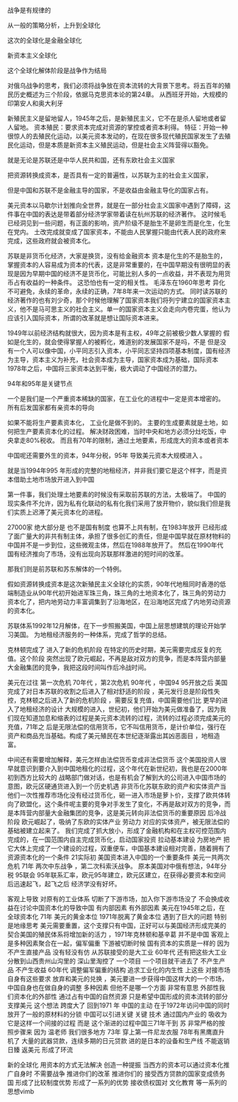 
### 
战争是有规律的

从一般的策略分析，上升到全球化

这次的全球化是金融全球化

新资本主义全球化

这个全球化解体阶段是战争作为结局

对俄乌战争的思考，我们必须将战争放在资本流转的大背景下思考。将五百年的殖民历史概述为三个阶段，依据马克思资本论的第24章。
从西班牙开始，大规模的印第安人和奥大利牙

新殖民主义是留地留人，1945年之后，是新殖民主义，它不在是杀人留地或者留人留地。
资本殖民：要求资本完成对资源的掌控或者资本利得。
特征：开始一种很惊人的去殖民化运动，以美元资本发动的，在现在很多现代殖民国家发生了去殖民化运动，但是本质是新资本主义殖民运动，但是社会主义阵营得以豁免。

就是无论是苏联还是中华人民共和国，还有东欧社会主义国家

把资源转换成资本，是否具有一定的普遍性，以苏联为主的社会主义国家，

但是中国和苏联不是金融主导的国家，不是收益由金融主导化的国家占有。

美元资本以马歇尔计划推向全世界，就是在一部分社会主义国家中遇到了障碍，这件事在中国的表达是带着部分经济学家带着读在杭州苏联的经济著作。 
这时候毛已经洞见到一些问题，有正面的影响，资产阶级不是胎生不是卵生而是化生，化生在党内。 
土改完成就变成了国家资本，不能由人民掌握只能由代表人民的政府来完成，这些政府就会被资本化。

苏联是非货币化经济，大家是换货，没有给金融资本 资本是化生的不是胎生的，掌握资本的人容易成为资本的代表，这是非常重要的，在中国早期没有很明显的表现是因为早期中国的经济不是货币化，可能比别人多的一点收益，并不表现为用货币占有收益的一种条件。 这恐怕也有一定的相关性。 
毛泽东在1960年思考 异化不可避免，永续的革命，永续的正确，7年8年来一次运动的方式。
同时读苏联的经济著作的也有刘少奇，那个时候他理解了国家资本我们将列宁建立的国家资本主义，他不是马可思主义的社会主义。单一的国家资本主义会走向内卷完蛋，他认为应该引入国际资本，所谓的改革就是想让国际资本进来。

1949年以前经济结构就很大，因为资本是有主权，49年之前被极少数人掌握的
假如是化生的，就会使得掌握人的被孵化，难道别的发展国家不是吗，不是
但是没有一个人可以像中国，小平同志引入资本，小平同志坚持四项基本制度，国有经济为主导，资本主义为补充，社会资本成为主导，国家资本成为基础，国际资本 1978年之后，中国将三家资本达到平衡，极大调动了中国经济的潜力。

94年和95年是关键节点

一个是我们是一个严重资本稀缺的国家，在工业化的进程中一定是资本增密的。
所有后发国家都有亲资本的导向

如果不能将生产要素资本化， 工业化是做不到的。
主要的生成要素就是土地，如何把生产要素资本化的过程。
解决财政困难，当时中央和地方必须分灶吃饭，中央拿走80%税收。 
而且有70年的限制，通过土地要素，形成庞大的资本或者资本

中国呢还需要外生的资本，94年分税，95年 导致美元资本大规模进入 。

就是当1994年995 年形成的完整的地租经济，并非我们要它是这个样字，而是资本借助土地市场放开进入到中国

第一件事，我们处理土地要素的时候没有采取前苏联的方法，太极端了。 
中国的现实条件不允许，因为私有化联动的私有化我们采用了放开物价，貌似我们但是我们实质上迟滞了美元资本化的进程。

27000家 绝大部分是 也不是国有制度 也算不上共有制，在1983年放开 已经形成了面广量大的非共有制主体，承担了很多创汇的责任，但是中国早就在原材物料的 
中国并不是一步到位，这些微观主体，然后在1988年放开了。
然后在1990年代 国有经济推向了市场，没有出现向苏联那样激进的短时间的改革。

那我们则是前苏联和苏东解体的一个特例。

假如资源转换成资本是这次新殖民主义全球化的实质，90年代地租同时香港的低端制造业从90年代初开始进军珠三角，珠三角的土地资本化了，珠三角的劳动力资本化了，把内地劳动力丰富调集到了沿海地区，在沿海地区完成了内地劳动资源的资本化。 

苏联体系1992年12月解体，在下一步照搬美国，中国上层思想建筑的理论开始学习美国。
为地租经济服务的一种体系，完成了哲学的总结。

克林顿完成了 进入了新的危机阶段 在特定的历史时期，美元需要完成反复的充值。这个阶段 突然出现了欧元崛起，不再是敌对双方的竞争，而是本阵营内部量大金融集团的竞争，我把这段时间叫作后冷战时间。

美元在过往 第一次危机 70年代 ，第2次危机 90年代 ，中国94 95开放之后 美国完成了对日本苏联的收割之后进入了相对舒适的阶段 ，美元发行总是阶段性失控，克林顿之后进入了新的危机阶段 ，需要反复充值，中国需要他们比 更早的进入了地租经济的设计
大规模的进入，世纪初，他们开始为美元做准备了，因为我们现在知道加息和缩表的过程是美元资本流转的过程，流转的过程必须完成美元的充值，71年之 后是无限法偿的信用货币，它不叫信用货币，是计价单位，强行在资产和商品充当基础。构成了美元殖民在本世纪逐渐露出其凶恶面目 ，地租造富。

中间还有需要增加解释，美元怎样由法偿货币变成非法偿货币 这个美国投资人很早就意识到要介入到中国地租化的过程，这个年代在新世纪初，我也是在2000年初到西方比较大的 战略部门做对话，也是有机会了解到大的公司进入中国市场的意图，欧元区硬通货进入到一个历史机遇 非货币化苏联东欧的资产和实体资产当他们一次性推荐市场化没有经过货币化，砸一进入市场是萝卜价，支撑了欧共体转向了欧盟化，这个条件呢主要的竞争对手发生了变化，不再是敌对双方的竞争，而是本阵营内部量大金融集团的竞争，这是美元转向非法偿货币的重要原因 后冷战阶段
欧元崛起了，吸纳了东欧的实体产业 劳动力 对应的实体资产，被无限法偿的基础被建立起来了。 
我们完成了抓大放小，形成了金融机构和在主权可控范围内完成的，在一国范围内自主完成货币化，启动国家投资 拉动基本建设 为房地产 把它大体上完成了一个建设的过程，双重便车，中国基本建设相对完善，随着拥有了资源资本化的一个条件 21实际初 美国资本进入中国的一个重要条件
美元一共两次危机 71年 两次中东战争 ，第二次科索沃战争。 原本美国对中俄有想法，94年分税 95联会 95年联系汇率，欧元95年建立，欧元区建立，在获得必要资本和空间后迅速起飞，起飞之后 经济学没有好坏。 


客观上导致 对原有的工业体系 切断了下游市场，加入你下游市场没了 不会换成收益在讨论中国资本化的导致中国 有内部因素 有外部因素 美元在1945年之后，在全球资本化 71年 美元的黄金本位 1971年脱离了黄金本位 遇到了巨大的问题 特别是地缘思考 美元需要重置，这个支撑只有中国，正好可以与美国经济形成完美的契合美国的殖民体系将增加新的活力 ，1971年克林顿和基辛葛 
并不是中国 客观上是多种因素聚合在一起，偏军偏重 下游被切断时候 国有资本的实质是一样的 因为不产生直接产品 没有轻没有仿 从苏联接受的是大工业 60年代 还有把这些大工业 分散到山西贵州山沟里的  深山里淘控了 一个项目 一个项目就干进去了 不产生产品 不产生收益 60年代 调整偏军偏重的结构 追求工业化的内生性 上这些 对接市场自身有这些要求 放弃和美元的兑换 ，美元要进一步获得中国这样大的一个市场，中国自身也在做自身的调整 多种因素 但他不是哪一个方面 非常有意思 外部性我们资本化的外部性 通过占有中国的自然资源 只是希望中国形成的资本流转的部分支撑美元 这个想法 跨度大了 回到1971 年 中国的主动 在于1972年访问中国的同时放开了一般的原材料的分锁 中国可以引进关键 关键 技术 通过国内产业的 吸收为 它是这样一个间接的过程 而是 这个渐进的过程中国三71年干到 苏 非常严格的按照步骤来 因为 温老师 我们很多地方 73年 穿上第一件尼龙衣服 78年有黑鹰直升机了 大量的武器贷款，连续多期的日元贷款 进的是日本的设备和生产线 不能返销日臻 返美元 形成了环流 

新的全球化 用资本的方式无法解决 创造一种提振 
当西方的资本可以通过资本化推广自身时 不需要战争  推进你们的改革 推进你们的
接受西方贷款的国家变成债务国 形成了比较制度优势 形成了一系列的优势 
接收债权国对 文化教育 等一系列的思想vimb